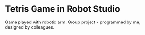 # Tetris Game in Robot Studio

Game played with robotic arm. Group project - programmed by me, designed by colleagues.
